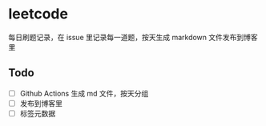 # leetcode
每日刷题记录，在 issue 里记录每一道题，按天生成 markdown 文件发布到博客里

## Todo

- [ ] Github Actions 生成 md 文件，按天分组
- [ ] 发布到博客里
- [ ] 标签元数据
